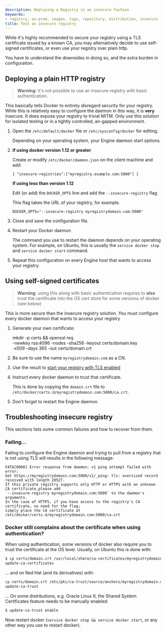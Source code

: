 ```yaml
---
description: Deploying a Registry in an insecure fashion
keywords:
- registry, on-prem, images, tags, repository, distribution, insecure
title: Test an insecure registry
---
```


While it's highly recommended to secure your registry using a TLS certificate
issued by a known CA, you may alternatively decide to use self-signed
certificates, or even use your registry over plain http.

You have to understand the downsides in doing so, and the extra burden in
configuration.

## Deploying a plain HTTP registry

> **Warning**: it's not possible to use an insecure registry with basic authentication.

This basically tells Docker to entirely disregard security for your registry.
While this is relatively easy to configure the daemon in this way, it is
**very** insecure. It does expose your registry to trivial MITM. Only use this
solution for isolated testing or in a tightly controlled, air-gapped
environment.

1.  Open the `/etc/default/docker` file or `/etc/sysconfig/docker` for editing.

    Depending on your operating system, your Engine daemon start options.

2.  **If using docker version 1.12 or greater**

    Create or modify `/etc/docker/daemon.json` on the client machine and add:
     
    ```
    { "insecure-registries":["myregistry.example.com:5000"] }
    ```

    **If using less than version 1.12**
    
    Edit (or add) the `DOCKER_OPTS` line and add the `--insecure-registry` flag.

    This flag takes the URL of your registry, for example.

    `DOCKER_OPTS="--insecure-registry myregistrydomain.com:5000"`

3.  Close and save the configuration file.

4.  Restart your Docker daemon

    The command you use to restart the daemon depends on your operating system.
    For example, on Ubuntu, this is usually the `service docker stop` and `service
    docker start` command.

5.  Repeat this configuration on every Engine host that wants to access your registry.


## Using self-signed certificates

> **Warning**: using this along with basic authentication requires to **also** trust the certificate into the OS cert store for some versions of docker (see below)

This is more secure than the insecure registry solution.  You must configure every docker daemon that wants to access your registry

1. Generate your own certificate:

    mkdir -p certs && openssl req \
      -newkey rsa:4096 -nodes -sha256 -keyout certs/domain.key \
      -x509 -days 365 -out certs/domain.crt

2. Be sure to use the name `myregistrydomain.com` as a CN.

3. Use the result to [start your registry with TLS enabled](./deploying.md#get-a-certificate)

4. Instruct every docker daemon to trust that certificate.

    This is done by copying the `domain.crt` file to `/etc/docker/certs.d/myregistrydomain.com:5000/ca.crt`.

5. Don't forget to restart the Engine daemon.

## Troubleshooting insecure registry

This sections lists some common failures and how to recover from them.

### Failing...

Failing to configure the Engine daemon and trying to pull from a registry that is not using
TLS will results in the following message:

```
FATA[0000] Error response from daemon: v1 ping attempt failed with error:
Get https://myregistrydomain.com:5000/v1/_ping: tls: oversized record received with length 20527.
If this private registry supports only HTTP or HTTPS with an unknown CA certificate,please add
`--insecure-registry myregistrydomain.com:5000` to the daemon's arguments.
In the case of HTTPS, if you have access to the registry's CA certificate, no need for the flag;
simply place the CA certificate at /etc/docker/certs.d/myregistrydomain.com:5000/ca.crt
```

### Docker still complains about the certificate when using authentication?

When using authentication, some versions of docker also require you to trust the certificate at the OS level. Usually, on Ubuntu this is done with:

```bash
$ cp certs/domain.crt /usr/local/share/ca-certificates/myregistrydomain.com.crt
update-ca-certificates
```

... and on Red Hat (and its derivatives) with:

```bash
cp certs/domain.crt /etc/pki/ca-trust/source/anchors/myregistrydomain.com.crt
update-ca-trust
```

... On some distributions, e.g. Oracle Linux 6, the Shared System Certificates feature needs to be manually enabled:

```bash
$ update-ca-trust enable
```

Now restart docker (`service docker stop && service docker start`, or any other way you use to restart docker).
